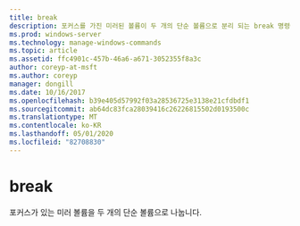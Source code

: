 ```yaml
---
title: break
description: 포커스를 가진 미러된 볼륨이 두 개의 단순 볼륨으로 분리 되는 break 명령에 대 한 참조 항목입니다.
ms.prod: windows-server
ms.technology: manage-windows-commands
ms.topic: article
ms.assetid: ffc4901c-457b-46a6-a671-3052355f8a3c
author: coreyp-at-msft
ms.author: coreyp
manager: dongill
ms.date: 10/16/2017
ms.openlocfilehash: b39e405d57992f03a28536725e3138e21cfdbdf1
ms.sourcegitcommit: ab64dc83fca28039416c26226815502d0193500c
ms.translationtype: MT
ms.contentlocale: ko-KR
ms.lasthandoff: 05/01/2020
ms.locfileid: "82708830"
---
```

# <a name="break"></a>break

포커스가 있는 미러 볼륨을 두 개의 단순 볼륨으로 나눕니다.
